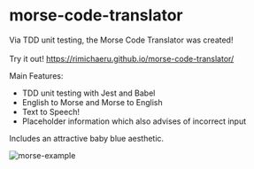 # morse-code-translator

Via TDD unit testing, the Morse Code Translator was created!
<br>
<br>
Try it out! https://rimichaeru.github.io/morse-code-translator/

Main Features: 

 - TDD unit testing with Jest and Babel
 - English to Morse and Morse to English
 - Text to Speech!
 - Placeholder information which also advises of incorrect input


Includes an attractive baby blue aesthetic.
<br>

![morse-example](https://user-images.githubusercontent.com/63876944/120496728-b5b58080-c3b5-11eb-98cc-edd73e151a43.PNG)
